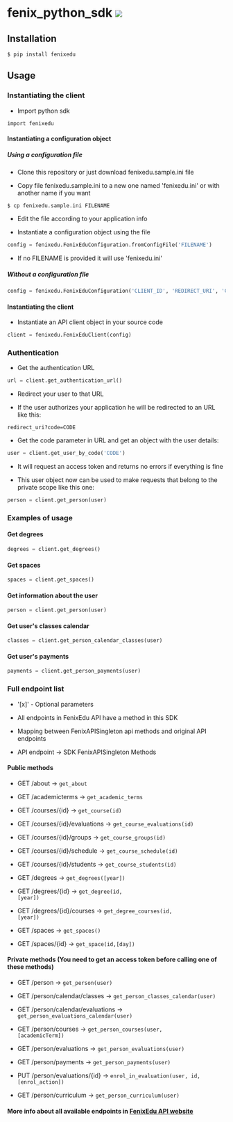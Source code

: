 fenix_python_sdk <img src="https://travis-ci.org/samfcmc/fenixedu-python-sdk.svg?branch=master">
================

## Installation
```
$ pip install fenixedu
```

## Usage

### Instantiating the client

* Import python sdk

```
import fenixedu
```

#### Instantiating a configuration object

##### Using a configuration file

* Clone this repository or just download fenixedu.sample.ini file</b>

* Copy file fenixedu.sample.ini to a new one named 'fenixedu.ini' or with another name if you want

```
$ cp fenixedu.sample.ini FILENAME
```

* Edit the file according to your application info

* Instantiate a configuration object using the file

```python
config = fenixedu.FenixEduConfiguration.fromConfigFile('FILENAME')
```

* If no FILENAME is provided it will use 'fenixedu.ini'

##### Without a configuration file

```python
config = fenixedu.FenixEduConfiguration('CLIENT_ID', 'REDIRECT_URI', 'CLIENT_SECRET', 'BASE_URL')
```

#### Instantiating the client
* Instantiate an API client object in your source code

```python
client = fenixedu.FenixEduClient(config)
```

### Authentication

* Get the authentication URL

```python
url = client.get_authentication_url()
```

* Redirect your user to that URL

* If the user authorizes your application he will be redirected to an URL like this:

```
redirect_uri?code=CODE
```

* Get the code parameter in URL and get an object with the user details:

```python
user = client.get_user_by_code('CODE')
```

* It will request an access token and returns no errors if everything is fine

* This user object now can be used to make requests that belong to the private scope like this one:

```python
person = client.get_person(user)
```

### Examples of usage

#### Get degrees
```python
degrees = client.get_degrees()
```

#### Get spaces
```python
spaces = client.get_spaces()
```

#### Get information about the user
```python
person = client.get_person(user)
```

#### Get user's classes calendar
```python
classes = client.get_person_calendar_classes(user)
```

#### Get user's payments
```python
payments = client.get_person_payments(user)
```

### Full endpoint list

* '[x]' - Optional parameters

* All endpoints in FenixEdu API have a method in this SDK

* Mapping between FenixAPISingleton api methods and original API endpoints

* API endpoint -> SDK FenixAPISingleton Methods

#### Public methods

* GET /about -> <code>get_about</code>

* GET /academicterms -> <code>get_academic_terms</code>

* GET /courses/{id} -> <code>get_course(id)</code>

* GET /courses/{id}/evaluations -> <code>get_course_evaluations(id)</code>

* GET /courses/{id}/groups -> <code>get_course_groups(id)</code>

* GET /courses/{id}/schedule ->  <code>get_course_schedule(id)</code>

* GET /courses/{id}/students ->  <code>get_course_students(id)</code>

* GET /degrees -> <code>get_degrees([year])</code>

* GET /degrees/{id} ->  <code>get_degree(id, [year])</code>

* GET /degrees/{id}/courses -> <code>get_degree_courses(id, [year])</code>

* GET /spaces -> <code>get_spaces()</code>

* GET /spaces/{id} -> <code>get_space(id,[day])</code>

#### Private methods (You need to get an access token before calling one of these methods)</b>

* GET /person -> <code>get_person(user)</code>

* GET /person/calendar/classes -> <code>get_person_classes_calendar(user)</code>

* GET /person/calendar/evaluations -> <code>get_person_evaluations_calendar(user)</code>

* GET /person/courses -> <code>get_person_courses(user, [academicTerm])</code>

* GET /person/evaluations -> <code>get_person_evaluations(user)</code>

* GET /person/payments -> <code>get_person_payments(user)</code>

* PUT /person/evaluations/{id} -> <code>enrol_in_evaluation(user, id, [enrol_action])</code>

* GET /person/curriculum -> <code>get_person_curriculum(user)</code>

#### More info about all available endpoints in <a href="http://fenixedu.org/dev/api/">FenixEdu API website</a>
